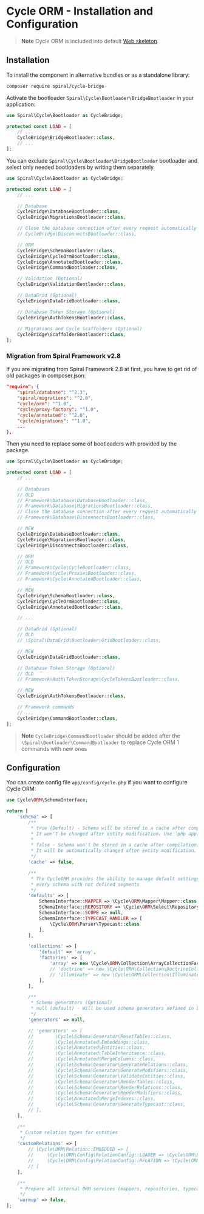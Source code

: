 # Cycle ORM - Installation and Configuration

> **Note**
> Cycle ORM is included into default [Web skeleton](https://github.com/spiral/app).
>

## Installation

To install the component in alternative bundles or as a standalone library:

```bash
composer require spiral/cycle-bridge
```

Activate the bootloader `Spiral\Cycle\Bootloader\BridgeBootloader` in your application:

```php
use Spiral\Cycle\Bootloader as CycleBridge;

protected const LOAD = [
    // ...
    CycleBridge\BridgeBootloader::class,
    // ...
];
```

You can exclude `Spiral\Cycle\Bootloader\BridgeBootloader` bootloader and select only needed bootloaders by writing them
separately.

```php
use Spiral\Cycle\Bootloader as CycleBridge;

protected const LOAD = [
    // ...

    // Database
    CycleBridge\DatabaseBootloader::class,
    CycleBridge\MigrationsBootloader::class,

    // Close the database connection after every request automatically (Optional)
    // CycleBridge\DisconnectsBootloader::class,

    // ORM
    CycleBridge\SchemaBootloader::class,
    CycleBridge\CycleOrmBootloader::class,
    CycleBridge\AnnotatedBootloader::class,
    CycleBridge\CommandBootloader::class,

    // Validation (Optional)
    CycleBridge\ValidationBootloader::class,

    // DataGrid (Optional)
    CycleBridge\DataGridBootloader::class,

    // Database Token Storage (Optional)
    CycleBridge\AuthTokensBootloader::class,
    
    // Migrations and Cycle Scaffolders (Optional)
    CycleBridge\ScaffolderBootloader::class,
];
```

### Migration from Spiral Framework v2.8

If you are migrating from Spiral Framework 2.8 at first, you have to get rid of old packages in composer.json:

```json
"require": {
    "spiral/database": "^2.3",
    "spiral/migrations": "^2.0",
    "cycle/orm": "^1.0",
    "cycle/proxy-factory": "^1.0",
    "cycle/annotated": "^2.0",
    "cycle/migrations": "^1.0",
    ...
},
```

Then you need to replace some of bootloaders with provided by the package.

```php
use Spiral\Cycle\Bootloader as CycleBridge;

protected const LOAD = [
    // ...

    // Databases
    // OLD
    // Framework\Database\DatabaseBootloader::class,
    // Framework\Database\MigrationsBootloader::class,
    // Close the database connection after every request automatically (Optional)
    // Framework\Database\DisconnectsBootloader::class,

    // NEW
    CycleBridge\DatabaseBootloader::class,
    CycleBridge\MigrationsBootloader::class,
    CycleBridge\DisconnectsBootloader::class,

    // ORM
    // OLD
    // Framework\Cycle\CycleBootloader::class,
    // Framework\Cycle\ProxiesBootloader::class,
    // Framework\Cycle\AnnotatedBootloader::class,

    // NEW
    CycleBridge\SchemaBootloader::class,
    CycleBridge\CycleOrmBootloader::class,
    CycleBridge\AnnotatedBootloader::class,

    // ...

    // DataGrid (Optional)
    // OLD
    // \Spiral\DataGrid\Bootloader\GridBootloader::class,

    // NEW
    CycleBridge\DataGridBootloader::class,

    // Database Token Storage (Optional)
    // OLD
    // Framework\Auth\TokenStorage\CycleTokensBootloader::class,

    // NEW
    CycleBridge\AuthTokensBootloader::class,

    // Framework commands
    // ...
    CycleBridge\CommandBootloader::class,
];
```

> **Note**
> `CycleBridge\CommandBootloader` should be added after the `\Spiral\Bootloader\CommandBootloader`
> to replace Cycle ORM 1 commands with new ones

## Configuration

You can create config file `app/config/cycle.php` if you want to configure Cycle ORM:

```php
use Cycle\ORM\SchemaInterface;

return [
    'schema' => [
        /**
         * true (Default) - Schema will be stored in a cache after compilation.
         * It won't be changed after entity modification. Use `php app.php cycle` to update schema.
         *
         * false - Schema won't be stored in a cache after compilation.
         * It will be automatically changed after entity modification. (Development mode)
         */
        'cache' => false,

        /**
         * The CycleORM provides the ability to manage default settings for
         * every schema with not defined segments
         */
        'defaults' => [
            SchemaInterface::MAPPER => \Cycle\ORM\Mapper\Mapper::class,
            SchemaInterface::REPOSITORY => \Cycle\ORM\Select\Repository::class,
            SchemaInterface::SCOPE => null,
            SchemaInterface::TYPECAST_HANDLER => [
                \Cycle\ORM\Parser\Typecast::class
            ],
        ],

        'collections' => [
            'default' => 'array',
            'factories' => [
                'array' => new \Cycle\ORM\Collection\ArrayCollectionFactory(),
                // 'doctrine' => new \Cycle\ORM\Collection\DoctrineCollectionFactory(),
                // 'illuminate' => new \Cycle\ORM\Collection\IlluminateCollectionFactory(),
            ],
        ],

        /**
         * Schema generators (Optional)
         * null (default) - Will be used schema generators defined in bootloaders
         */
        'generators' => null,

        // 'generators' => [
        //        \Cycle\Schema\Generator\ResetTables::class,
        //        \Cycle\Annotated\Embeddings::class,
        //        \Cycle\Annotated\Entities::class,
        //        \Cycle\Annotated\TableInheritance::class,
        //        \Cycle\Annotated\MergeColumns::class,
        //        \Cycle\Schema\Generator\GenerateRelations::class,
        //        \Cycle\Schema\Generator\GenerateModifiers::class,
        //        \Cycle\Schema\Generator\ValidateEntities::class,
        //        \Cycle\Schema\Generator\RenderTables::class,
        //        \Cycle\Schema\Generator\RenderRelations::class,
        //        \Cycle\Schema\Generator\RenderModifiers::class,
        //        \Cycle\Annotated\MergeIndexes::class,
        //        \Cycle\Schema\Generator\GenerateTypecast::class,
        // ],
    ],

    /**
     * Custom relation types for entities
     */
    'customRelations' => [
        // \Cycle\ORM\Relation::EMBEDDED => [
        //     \Cycle\ORM\Config\RelationConfig::LOADER => \Cycle\ORM\Select\Loader\EmbeddedLoader::class,
        //     \Cycle\ORM\Config\RelationConfig::RELATION => \Cycle\ORM\Relation\Embedded::class,
        // ]
    ],

    /**
     * Prepare all internal ORM services (mappers, repositories, typecasters...)
     */
    'warmup' => false,
];
```
